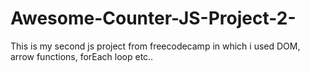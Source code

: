 # Awesome-Counter-JS-Project-2-
This is my second js project from freecodecamp in which i used DOM, arrow functions, forEach loop etc..
